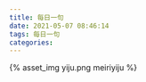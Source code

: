 ```yaml
---
title: 每日一句
date: 2021-05-07 08:46:14
tags: 每日一句
categories:
---
```

{% asset_img yiju.png meiriyiju %}
